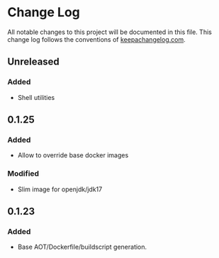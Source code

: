 # Change Log
All notable changes to this project will be documented in this file. This change log follows the conventions of [keepachangelog.com](http://keepachangelog.com/).

## Unreleased
### Added
- Shell utilities

## 0.1.25
### Added
- Allow to override base docker images

### Modified
- Slim image for openjdk/jdk17

## 0.1.23
### Added
- Base AOT/Dockerfile/buildscript generation.
